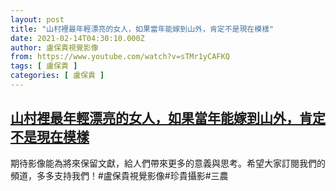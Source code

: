 ```yaml
---
layout: post
title: "山村裡最年輕漂亮的女人，如果當年能嫁到山外，肯定不是現在模樣"
date: 2021-02-14T04:30:10.000Z
author: 盧保貴視覺影像
from: https://www.youtube.com/watch?v=sTMr1yCAFKQ
tags: [ 盧保貴 ]
categories: [ 盧保貴 ]
---
```

<!--1613277010000-->
[山村裡最年輕漂亮的女人，如果當年能嫁到山外，肯定不是現在模樣](https://www.youtube.com/watch?v=sTMr1yCAFKQ)
------

<div>
期待影像能為將來保留文獻，給人們帶來更多的意義與思考。希望大家訂閱我們的頻道，多多支持我們！#盧保貴視覺影像#珍貴攝影#三農
</div>
